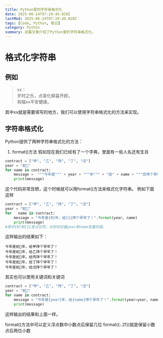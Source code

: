 ```yaml
---
title: Python里的字符串格式化
date: 2025-06-24T07:29:49.820Z
lastMod: 2025-06-24T07:29:49.820Z
tags: [Code, Python, 笔记]
category: Python
summary: 这篇文章介绍了Python里的字符串格式化。
---
```


# 格式化字符串
## 例如
> xx：<br>岁时之乐，点翠化柳喜开颜，<br>祝福xx平安健康。

其中xx就是需要填写的地方，我们可以使用字符串格式化的方法来实现。

## 字符串格式化
Python提供了两种字符串格式化的方法：
1. format()方法
    假如现在我们已经有了一个字典，里面有一些人名还有生肖
```python
contract = ["甲", "乙", "丙", "丁", "戊"]
year = "蛇🐍"
for name in contract:
    message =  """今年是""" + year + """年""" + "给" + name + """您拜个早年""" 
    print(message)
```
这个代码非常丑陋，这个时候就可以用format()方法来格式化字符串。
例如下面这样
```python
contract = ["甲", "乙", "丙", "丁", "戊"]
year = "蛇🐍"
for   name in contract:
    message = "今年是{0}年，给{1}拜个早年了！".format(year, name)
    print(message)  
#其中{0}和{1}是占位符，分别对应着year和name变量的值。
```
这样输出的结果如下：
``` shell
今年是蛇🐍年，给甲拜个早年了！
今年是蛇🐍年，给乙拜个早年了！
今年是蛇🐍年，给丙拜个早年了！
今年是蛇🐍年，给丁拜个早年了！
今年是蛇🐍年，给戊拜个早年了！
```
其实也可以使用关键词和关键词
```python
contract = ["甲", "乙", "丙", "丁", "戊"]
year = "蛇🐍"
for name in contract:
    message = "今年是{year}年，给{name}拜个早年了！".format(year=year, name=name)
    print(message)
```
这样输出的结果和上面一样。

format()方法中可以定义浮点数中小数点后保留几位 format({:.2f})就是保留小数点后两位小数